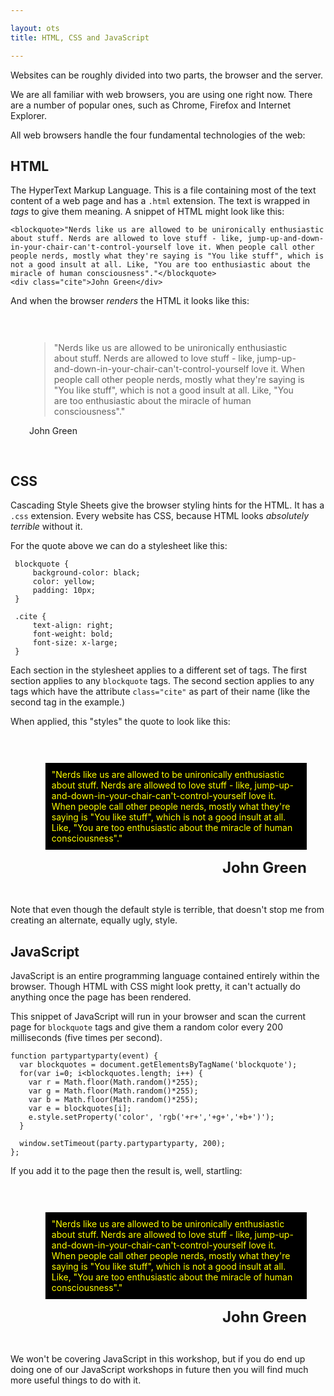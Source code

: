 ```yaml
---

layout: ots
title: HTML, CSS and JavaScript

---
```


Websites can be roughly divided into two parts, the browser and the server.

We are all familiar with web browsers, you are using one right now. There are a number of popular ones, such as Chrome, Firefox and Internet Explorer.

All web browsers handle the four fundamental technologies of the web:

## HTML

The HyperText Markup Language. This is a file containing most of the text content of a web page and has a `.html` extension. The text is wrapped in _tags_ to give them meaning. A snippet of HTML might look like this:

	<blockquote>"Nerds like us are allowed to be unironically enthusiastic about stuff. Nerds are allowed to love stuff - like, jump-up-and-down-in-your-chair-can't-control-yourself love it. When people call other people nerds, mostly what they're saying is "You like stuff", which is not a good insult at all. Like, "You are too enthusiastic about the miracle of human consciousness"."</blockquote>
	<div class="cite">John Green</div>

And when the browser _renders_ the HTML it looks like this:

<div style="padding: 30px;">
<blockquote>"Nerds like us are allowed to be unironically enthusiastic about stuff. Nerds are allowed to love stuff - like, jump-up-and-down-in-your-chair-can't-control-yourself love it. When people call other people nerds, mostly what they're saying is "You like stuff", which is not a good insult at all. Like, "You are too enthusiastic about the miracle of human consciousness"."</blockquote>
<div class="cite">John Green</div>
</div>


## CSS

Cascading Style Sheets give the browser styling hints for the HTML. It has a `.css` extension. Every website has CSS, because HTML looks _absolutely terrible_ without it.

For the quote above we can do a stylesheet like this:

     blockquote {
		 background-color: black;
		 color: yellow;
		 padding: 10px;
	 }
	 
	 .cite {
		 text-align: right;
		 font-weight: bold;
		 font-size: x-large;
	 }

Each section in the stylesheet applies to a different set of tags. The first section applies to any ``blockquote`` tags. The second section applies to any tags which have the attribute ``class="cite"`` as part of their name (like the second tag in the example.)

When applied, this "styles" the quote to look like this:

<div style="padding: 30px;">
<blockquote style="background-color: black; color: yellow; padding: 10px;">"Nerds like us are allowed to be unironically enthusiastic about stuff. Nerds are allowed to love stuff - like, jump-up-and-down-in-your-chair-can't-control-yourself love it. When people call other people nerds, mostly what they're saying is "You like stuff", which is not a good insult at all. Like, "You are too enthusiastic about the miracle of human consciousness"."</blockquote>
<div class="cite" style="text-align: right; font-weight: bold; font-size: x-large;">John Green</div>
</div>

Note that even though the default style is terrible, that doesn't stop me from creating an alternate, equally ugly, style.

## JavaScript

JavaScript is an entire programming language contained entirely within the browser. Though HTML with CSS might look pretty, it can't actually do anything once the page has been rendered.


This snippet of JavaScript will run in your browser and scan the current page for `blockquote` tags and give them a random color every 200 milliseconds (five times per second).

    function partypartyparty(event) {
	  var blockquotes = document.getElementsByTagName('blockquote');
	  for(var i=0; i<blockquotes.length; i++) {
	    var r = Math.floor(Math.random()*255);
        var g = Math.floor(Math.random()*255);
        var b = Math.floor(Math.random()*255);
        var e = blockquotes[i];
		e.style.setProperty('color', 'rgb('+r+','+g+','+b+')');
	  }

	  window.setTimeout(party.partypartyparty, 200);
    };

If you add it to the page then the result is, well, startling:

<div style="padding: 30px;">
<blockquote class="fancyquote" style="background-color: black; color: yellow; padding: 10px;">"Nerds like us are allowed to be unironically enthusiastic about stuff. Nerds are allowed to love stuff - like, jump-up-and-down-in-your-chair-can't-control-yourself love it. When people call other people nerds, mostly what they're saying is "You like stuff", which is not a good insult at all. Like, "You are too enthusiastic about the miracle of human consciousness"."</blockquote>
<div class="cite" style="text-align: right; font-weight: bold; font-size: x-large;">John Green</div>
</div>

We won't be covering JavaScript in this workshop, but if you do end up doing one of our JavaScript workshops in future then you will find much more useful things to do with it.

<script type="text/javascript" src="js/partypartyparty.js"> </script>
